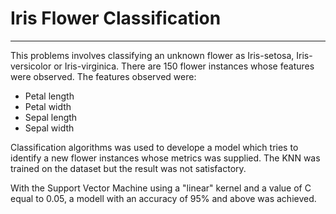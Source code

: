 # Iris Flower Classification
___
This problems involves classifying an unknown flower as  Iris-setosa, Iris-versicolor or Iris-virginica.
There are 150 flower instances whose features were observed. The features observed were:
- Petal length
- Petal width
- Sepal length
- Sepal width

Classification algorithms was used to develope a model which tries to identify a new flower instances whose metrics was supplied. The KNN was trained on the dataset but the result was not satisfactory.

With the Support Vector Machine using a "linear" kernel and a value of C equal to 0.05, a modell with an accuracy of 95% and above was achieved.